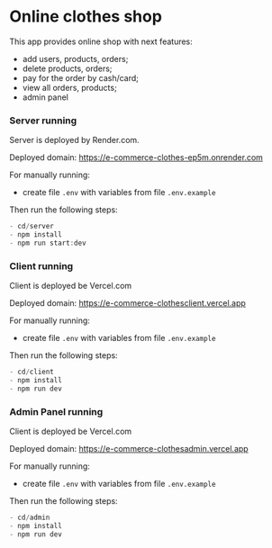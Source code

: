 # Online clothes shop

This app provides online shop with next features:
- add users, products, orders;
- delete products, orders;
- pay for the order by cash/card;
- view all orders, products;
- admin panel

### Server running

Server is deployed by Render.com.

Deployed domain: https://e-commerce-clothes-ep5m.onrender.com

For manually running:

- create file `.env` with variables from file `.env.example` 

Then run the following steps:

```js
- cd/server
- npm install
- npm run start:dev
```

### Client running

Client is deployed be Vercel.com

Deployed domain: https://e-commerce-clothesclient.vercel.app

For manually running:

- create file `.env` with variables from file `.env.example` 

Then run the following steps:

```js
- cd/client
- npm install
- npm run dev
```

### Admin Panel running

Client is deployed be Vercel.com

Deployed domain: https://e-commerce-clothesadmin.vercel.app

For manually running:

- create file `.env` with variables from file `.env.example` 

Then run the following steps:

```js
- cd/admin
- npm install
- npm run dev
```

